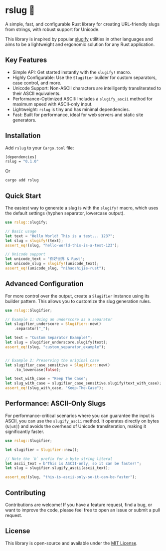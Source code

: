 # rslug 🐌

A simple, fast, and configurable Rust library for creating URL-friendly slugs from strings, with robust support for Unicode.

This library is inspired by popular [slugify](https://www.npmjs.com/package/slugify) utilities in other languages and aims to be a lightweight and ergonomic solution for any Rust application.

## Key Features

- Simple API: Get started instantly with the `slugify!` macro.
- Highly Configurable: Use the `Slugifier` builder for custom separators, case control, and more.
- Unicode Support: Non-ASCII characters are intelligently transliterated to their ASCII equivalents.
- Performance-Optimized ASCII: Includes a `slugify_ascii` method for maximum speed with ASCII-only input.
- Lightweight: `rslug` is tiny and has minimal dependencies.
- Fast: Built for performance, ideal for web servers and static site generators.

## Installation

Add `rslug` to your `Cargo.toml` file:

```bash
[dependencies]
rslug = "0.1.0"
```

Or

```bash
cargo add rslug
```

## Quick Start

The easiest way to generate a slug is with the `slugify!` macro, which uses the default settings (hyphen separator, lowercase output).

```rust
use rslug::slugify;

// Basic usage
let text = "Hello World! This is a test... 123?";
let slug = slugify!(text);
assert_eq!(slug, "hello-world-this-is-a-test-123");

// Unicode support
let unicode_text = "你好世界 & Rust";
let unicode_slug = slugify!(unicode_text);
assert_eq!(unicode_slug, "nihaoshijie-rust");
```

## Advanced Configuration

For more control over the output, create a `Slugifier` instance using its builder pattern. This allows you to customize the slug generation rules.

```rust
use rslug::Slugifier;

// Example 1: Using an underscore as a separator
let slugifier_underscore = Slugifier::new()
    .separator("_");

let text = "Custom Separator Example!";
let slug = slugifier_underscore.slugify(text);
assert_eq!(slug, "custom_separator_example");


// Example 2: Preserving the original case
let slugifier_case_sensitive = Slugifier::new()
    .to_lowercase(false);

let text_with_case = "Keep The Case";
let slug_with_case = slugifier_case_sensitive.slugify(text_with_case);
assert_eq!(slug_with_case, "Keep-The-Case");
```

## Performance: ASCII-Only Slugs

For performance-critical scenarios where you can guarantee the input is ASCII, you can use the `slugify_ascii` method. It operates directly on bytes (`&[u8]`) and avoids the overhead of Unicode transliteration, making it significantly faster.

```rust
use rslug::Slugifier;

let slugifier = Slugifier::new();

// Note the `b` prefix for a byte string literal
let ascii_text = b"This is ASCII-only, so it can be faster!";
let slug = slugifier.slugify_ascii(ascii_text);

assert_eq!(slug, "this-is-ascii-only-so-it-can-be-faster");
```

## Contributing 

Contributions are welcome! If you have a feature request, find a bug, or want to improve the code, please feel free to open an issue or submit a pull request.

## License

This library is open-source and available under the [MIT License](https://github.com/ezrantn/rslug/blob/main/LICENSE).